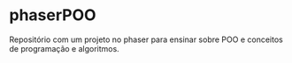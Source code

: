 # phaserPOO
Repositório com um projeto no phaser para ensinar sobre POO e conceitos de programação e algoritmos.
